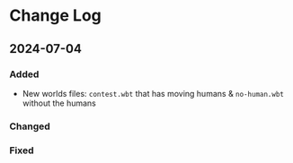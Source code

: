 
# Change Log
 
## 2024-07-04
  
### Added
- New worlds files: `contest.wbt` that has moving humans & `no-human.wbt` without the humans

### Changed
 
### Fixed
